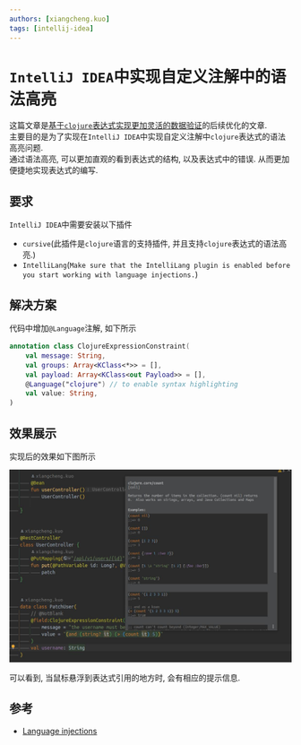 ```yaml
---
authors: [xiangcheng.kuo]
tags: [intellij-idea]
---
```


# `IntelliJ IDEA`中实现自定义注解中的语法高亮

这篇文章是[基于`clojure`表达式实现更加灵活的数据验证](/blog/blog/2023/03/02/clojure-validation)的后续优化的文章.<br/>
主要目的是为了实现在`IntelliJ IDEA`中实现自定义注解中`clojure`表达式的语法高亮问题.<br/>
通过语法高亮, 可以更加直观的看到表达式的结构, 以及表达式中的错误. 从而更加便捷地实现表达式的编写.<br/>

<!--truncate-->

## 要求

`IntelliJ IDEA`中需要安装以下插件

- `cursive`(此插件是`clojure`语言的支持插件, 并且支持`clojure`表达式的语法高亮.)
- `IntelliLang`(`Make sure that the IntelliLang plugin is enabled before you start working with language injections.`)

## 解决方案

代码中增加`@Language`注解, 如下所示

```kotlin title="ClojureExpressionConstraint.kt"
annotation class ClojureExpressionConstraint(
	val message: String,
	val groups: Array<KClass<*>> = [],
	val payload: Array<KClass<out Payload>> = [],
	@Language("clojure") // to enable syntax highlighting
	val value: String,
)
```

## 效果展示

实现后的效果如下图所示

![idea-clojure-syntax-highlighting](/blog/2023-03-14-intellij-idea-language-injection.jpeg)

可以看到, 当鼠标悬浮到表达式引用的地方时, 会有相应的提示信息.<br/>

## 参考

- [Language injections](https://www.jetbrains.com/help/idea/using-language-injections.html)